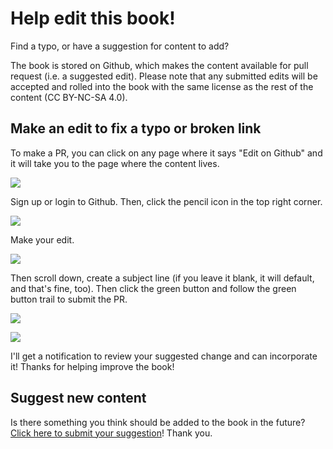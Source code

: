 # Help edit this book!

Find a typo, or have a suggestion for content to add?

The book is stored on Github, which makes the content available for pull request \(i.e. a suggested edit\). Please note that any submitted edits will be accepted and rolled into the book with the same license as the rest of the content \(CC BY-NC-SA 4.0\).

## Make an edit to fix a typo or broken link

To make a PR, you can click on any page where it says "Edit on Github" and it will take you to the page where the content lives.

![](.gitbook/assets/edit_github_example.png)

Sign up or login to Github. Then, click the pencil icon in the top right corner.

![](.gitbook/assets/edit_github_2%20%281%29.png)

Make your edit.

![](.gitbook/assets/edit_github_3.png)

Then scroll down, create a subject line \(if you leave it blank, it will default, and that's fine, too\). Then click the green button and follow the green button trail to submit the PR.

![](.gitbook/assets/edit_github_4.png)

![](.gitbook/assets/edit_github_5.png)

I'll get a notification to review your suggested change and can incorporate it! Thanks for helping improve the book!

## Suggest new content

Is there something you think should be added to the book in the future? [Click here to submit your suggestion](https://github.com/danamlewis/artificialpancreasbook/issues/new/choose)! Thank you.

